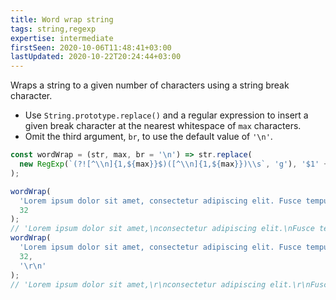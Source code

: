 ```yaml
---
title: Word wrap string
tags: string,regexp
expertise: intermediate
firstSeen: 2020-10-06T11:48:41+03:00
lastUpdated: 2020-10-22T20:24:44+03:00
---
```


Wraps a string to a given number of characters using a string break character.

- Use `String.prototype.replace()` and a regular expression to insert a given break character at the nearest whitespace of `max` characters.
- Omit the third argument, `br`, to use the default value of `'\n'`.

```js
const wordWrap = (str, max, br = '\n') => str.replace(
  new RegExp(`(?![^\\n]{1,${max}}$)([^\\n]{1,${max}})\\s`, 'g'), '$1' + br
);
```

```js
wordWrap(
  'Lorem ipsum dolor sit amet, consectetur adipiscing elit. Fusce tempus.',
  32
);
// 'Lorem ipsum dolor sit amet,\nconsectetur adipiscing elit.\nFusce tempus.'
wordWrap(
  'Lorem ipsum dolor sit amet, consectetur adipiscing elit. Fusce tempus.',
  32,
  '\r\n'
);
// 'Lorem ipsum dolor sit amet,\r\nconsectetur adipiscing elit.\r\nFusce tempus.'
```
